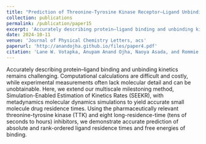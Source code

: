 ```yaml
---
title: "Prediction of Threonine-Tyrosine Kinase Receptor–Ligand Unbinding Kinetics with Multiscale Milestoning and Metadynamics"
collection: publications
permalink: /publication/paper15
excerpt: 'Accurately describing protein–ligand binding and unbinding kinetics remains challenging. Computational calculations are difficult and costly, while experimental measurements often lack molecular detail and can be unobtainable. Here, we extend our multiscale milestoning method, Simulation-Enabled Estimation of Kinetics Rates (SEEKR), with metadynamics molecular dynamics simulations to yield accurate small molecule drug residence times. Using the pharmaceutically relevant threonine-tyrosine kinase (TTK) and eight long-residence-time (tens of seconds to hours) inhibitors, we demonstrate accurate prediction of absolute and rank-ordered ligand residence times and free energies of binding.'
date: 2024-10-11
venue: 'Journal of Physical Chemistry Letters, acs'
paperurl: 'http://anandojha.github.io/files/paper4.pdf'
citation: 'Lane W. Votapka, Anupam Anand Ojha, Naoya Asada, and Rommie E. Amaro. "Prediction of Threonine-Tyrosine Kinase Receptor–Ligand Unbinding Kinetics with Multiscale Milestoning and Metadynamics." The Journal of Physical Chemistry Letters 15, no. 42 (2024): 10473-10478.'
---
```


Accurately describing protein–ligand binding and unbinding kinetics remains challenging. Computational calculations are difficult and costly, while experimental measurements often lack molecular detail and can be unobtainable. Here, we extend our multiscale milestoning method, Simulation-Enabled Estimation of Kinetics Rates (SEEKR), with metadynamics molecular dynamics simulations to yield accurate small molecule drug residence times. Using the pharmaceutically relevant threonine-tyrosine kinase (TTK) and eight long-residence-time (tens of seconds to hours) inhibitors, we demonstrate accurate prediction of absolute and rank-ordered ligand residence times and free energies of binding.
